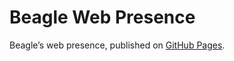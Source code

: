 # Beagle Web Presence

Beagle’s web presence, published on [GitHub Pages](https://jGleitz.github.io/Beagle/branches/web-fix).